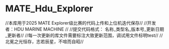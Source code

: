 # MATE_Hdu_Explorer
//本库用于2025 MATE Explorer级比赛的代码上传和上位机迭代保存//
//开发者：HDU MARINE MACHINE //
//提交代码格式： 名称_类型名_版本号_更新日期_更新者//
//每一次更新的库文件需要标注大致更新范围，调试用文件标明test//
//北冕之光恒存，志若辰星，不喧而自昭//
